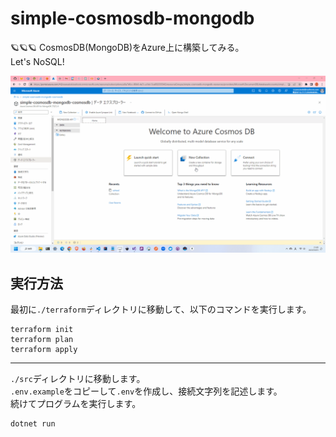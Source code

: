 # simple-cosmosdb-mongodb

🪐🪐🪐 CosmosDB(MongoDB)をAzure上に構築してみる。  
Let's NoSQL!  

![成果物](./docs/img/fruit.gif)  

## 実行方法

最初に`./terraform`ディレクトリに移動して、以下のコマンドを実行します。  

```shell
terraform init
terraform plan
terraform apply
```

---

`./src`ディレクトリに移動します。  
`.env.example`をコピーして`.env`を作成し、接続文字列を記述します。  
続けてプログラムを実行します。  

```shell
dotnet run
```
